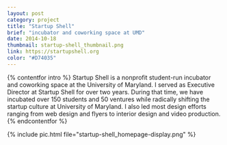 ```yaml
---
layout: post
category: project
title: "Startup Shell"
brief: "incubator and coworking space at UMD"
date: 2014-10-18
thumbnail: startup-shell_thumbnail.png
link: https://startupshell.org
color: "#D74035"
---
```


{% contentfor intro %}
Startup Shell is a nonprofit student-run incubator and coworking space at the University of Maryland. I served as Executive Director at Startup Shell for over two years. During that time, we have incubated over 150 students and 50 ventures while radically shifting the startup culture at University of Maryland. I also led most design efforts ranging from web design and flyers to interior design and video production.
{% endcontentfor %}

{% include pic.html file="startup-shell_homepage-display.png" %}

<!-- {% include pic.html file="startup-shell_about.png" %} -->
